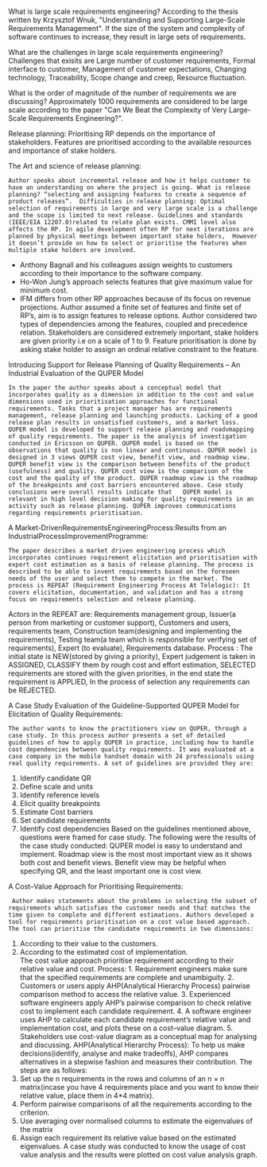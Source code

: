 What is large scale requirements engineering?
According to  the thesis written by Krzysztof Wnuk, "Understanding and Supporting Large-Scale Requirements Management". If the size of the system and complexity of software continues to increase, they result in large sets of requirements.

What are the challenges in large scale requirements engineering?
Challenges that exisits are Large number of customer requirements, Formal interface to customer, Management of customer expectations, Changing technology, Traceability, Scope change and creep, Resource fluctuation.

What is the order of magnitude of the number of requirements we are discussing?
Approximately 1000 requirements are considered to be large scale according to the paper "Can We Beat the Complexity of
Very Large-Scale Requirements Engineering?".

Release planning: Prioritising RP depends on the importance of stakeholders. Features are prioritised according to the available resources and importance of stake holders.

The Art and science of release planning:

	Author speaks about incremental release and how it helps customer to have an understanding on where the project is going. What is release planning? “selecting and assigning features to create a sequence of product releases”.  Difficulties in release planning: Optimal selection of requirements in large and very large scale is a challenge and the scope is limited to next release. Guidelines and standards (IEEE/EIA 12207.0)related to relate plan exists. CMMI level also affects the RP. In agile development often RP for next iterations are planned by physical meetings between important stake holders,  However it doesn’t provide on how to select or prioritise the features when multiple stake holders are involved. 
- Anthony Bagnall and his colleagues assign weights to customers according to their importance to the software company.
- Ho-Won Jung’s approach selects features that give maximum value for minimum cost. 
- IFM differs from other RP approaches because of its focus on revenue projections. 
Author assumed a finite set of features and finite set of RP’s, aim is to assign features to release options. Author considered two types of dependencies among the features, coupled and precedence relation. Stakeholders are considered extremely important, stake holders are given priority i.e on a scale of 1 to 9. Feature prioritisation is done by asking stake holder to assign an ordinal relative constraint to the feature.


Introducing Support for Release Planning of Quality Requirements – An Industrial Evaluation of the QUPER Model 

	In the paper the author speaks about a conceptual model that incorporates quality as a dimension in addition to the cost and value dimensions used in prioritisation approaches for functional requirements. Tasks that a project manager has are requirements management, release planning and launching products. Lacking of a good release plan results in unsatisfied customers, and a market loss. QUPER model is developed to support release planning and roadvmapping of quality requirements. The paper is the analysis of investigation conducted in Ericsson on QUPER. QUPER model is based on the observations that quality is non linear and continuous. QUPER model is designed in 3 views QUPER cost view, benefit view, and roadmap view. QUPER benefit view is the comparison between benefits of the product (usefulness) and quality. QUPER cost view is the comparison of the cost and the quality of the product. QUPER roadmap view is the roadmap of the breakpoints and cost barriers encountered above. Case study conclusions were overall results indicate that   QUPER model is relevant in high level decision making for quality requirements in an activity such as release planning. QUPER improves communications regarding requirements prioritisation. 


A Market-DrivenRequirementsEngineeringProcess:Results from an IndustrialProcessImprovementProgramme:

	The paper describes a market driven engineering process which incorporates continues requirement elicitation and prioritisation with expert cost estimation as a basis of release planning. The process is described to be able to invent requirements based on the foreseen needs of the user and select them to compete in the market. The process is REPEAT (Requirement Engineering Process At Telelogic): It covers elicitation, documentation, and validation and has a strong focus on requirements selection and release planning. 
Actors in the REPEAT are: Requirements management group, Issuer(a person from marketing or customer support), Customers and users, requirements team, Construction team(designing and implementing the requirements), Testing team(a team which is responsible for verifying set of requirements), Expert (to evaluate), Requirements database. 
Process : The initial state is NEW(stored by giving a priority), Expert judgement is taken in ASSIGNED, CLASSIFY them by rough cost and effort estimation, SELECTED requirements are stored with the given priorities, in the end state the requirement is APPLIED, In the process of selection any requirements can be REJECTED.   


A Case Study Evaluation of the Guideline-Supported QUPER Model for Elicitation of Quality Requirements: 

	The author wants to know the practitioners view on QUPER, through a case study. In this process author presents a set of detailed guidelines of how to apply QUPER in practice, including how to handle cost dependencies between quality requirements. It was evaluated at a case company in the mobile handset domain with 24 professionals using real quality requirements. A set of guidelines are provided they are: 
1. Identify candidate QR
2. Define scale and units
3. Identify reference levels 
4. Elicit quality breakpoints
5. Estimate Cost barriers
6. Set candidate requirements
7. Identify cost dependencies
Based on the guidelines mentioned above, questions were framed for case study. The following were the results of the case study conducted: QUPER model is easy to understand and implement. Roadmap view is the most most important view as it shows both cost and benefit views. Benefit view may be helpful when specifying QR, and the least important one is cost view. 


A Cost–Value Approach for Prioritising Requirements:

	 Author makes statements about the problems in selecting the subset of requirements which satisfies the customer needs and that matches the time given to complete and different estimations. Authors developed a tool for requirements prioritisation on a cost value based approach. The tool can prioritise the candidate requirements in two dimensions:
1. According to their value to the customers.
2. According to the estimated cost of implementation.   
The cost value approach prioritise requirement according to their relative value and cost.
Process: 1. Requirement engineers make sure that the specified requirements are complete and unambiguity. 
	 2. Customers or users apply AHP(Analytical Hierarchy Process) pairwise comparison method to access the 			   	    relative value.
	 3. Experienced software engineers apply AHP’s pairwise comparison to check relative cost to implement each 			             candidate requirement.
	 4. A software engineer uses AHP to calculate each candidate requirement’s relative value and implementation      		             cost, and plots these on a cost–value diagram.
	 5. Stakeholders use cost-value diagram as a conceptual map for analysing and discussing.
AHP(Analytical Hierarchy Process):
	To help us make decisions(identify, analyse and make tradeoffs), AHP compares alternatives in a stepwise fashion and measures their contribution. The steps are as follows:
1. Set up the n requirements in the rows and columns of an n × n matrix(incase you have 4 requirements place and you want to know their relative value, place them in 4*4 matrix). 
2. Perform pairwise comparisons of all the requirements according to the criterion.
3. Use averaging over normalised columns to estimate the eigenvalues of the matrix 
4. Assign each requirement its relative value based on the estimated eigenvalues.
A case study was conducted to know the usage of cost value analysis and the results were plotted on cost value analysis graph.  
